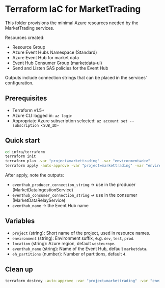 # Terraform IaC for MarketTrading

This folder provisions the minimal Azure resources needed by the MarketTrading services.

Resources created:
- Resource Group
- Azure Event Hubs Namespace (Standard)
- Azure Event Hub for market data
- Event Hub Consumer Group (marketdata-ui)
- Send and Listen SAS policies for the Event Hub

Outputs include connection strings that can be placed in the services' configuration.

## Prerequisites
- Terraform v1.5+
- Azure CLI logged in: `az login`
- Appropriate Azure subscription selected: `az account set --subscription <SUB_ID>`

## Quick start

```bash
cd infra/terraform
terraform init
terraform plan -var "project=markettrading" -var "environment=dev"
terraform apply -auto-approve -var "project=markettrading" -var "environment=dev"
```

After apply, note the outputs:
- `eventhub_producer_connection_string` -> use in the producer (MarketDataIngestionService)
- `eventhub_consumer_connection_string` -> use in the consumer (MarketDataRelayService)
- `eventhub_name` -> the Event Hub name

## Variables
- `project` (string): Short name of the project, used in resource names.
- `environment` (string): Environment suffix, e.g. `dev`, `test`, `prod`.
- `location` (string): Azure region, default `westeurope`.
- `eventhub_name` (string): Name of the Event Hub, default `marketdata`.
- `eh_partitions` (number): Number of partitions, default `4`.

## Clean up

```bash
terraform destroy -auto-approve -var "project=markettrading" -var "environment=dev"
```
